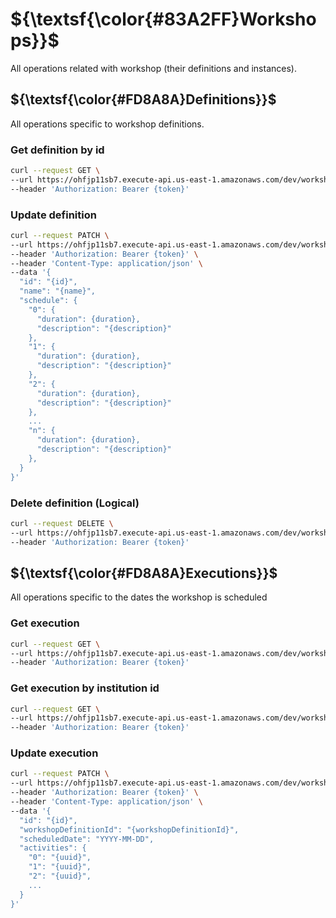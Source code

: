 # ${\textsf{\color{#83A2FF}Workshops}}$
All operations related with workshop (their definitions and instances).

## ${\textsf{\color{#FD8A8A}Definitions}}$
All operations specific to workshop definitions.

### Get definition by id
```bash
curl --request GET \
--url https://ohfjp11sb7.execute-api.us-east-1.amazonaws.com/dev/workshops/definitions/{id} \
--header 'Authorization: Bearer {token}'
```

### Update definition
```bash
curl --request PATCH \
--url https://ohfjp11sb7.execute-api.us-east-1.amazonaws.com/dev/workshops/definitions/{id} \
--header 'Authorization: Bearer {token}' \
--header 'Content-Type: application/json' \
--data '{
  "id": "{id}",
  "name": "{name}",
  "schedule": {
    "0": {
      "duration": {duration},
      "description": "{description}"
    },
    "1": {
      "duration": {duration},
      "description": "{description}"
    },
    "2": {
      "duration": {duration},
      "description": "{description}"
    },
    ...
    "n": {
      "duration": {duration},
      "description": "{description}"
    },
  }
}'
```
### Delete definition (Logical)
```bash
curl --request DELETE \
--url https://ohfjp11sb7.execute-api.us-east-1.amazonaws.com/dev/workshops/definitions/{id} \
--header 'Authorization: Bearer {token}'
```

## ${\textsf{\color{#FD8A8A}Executions}}$
All operations specific to the dates the workshop is scheduled

### Get execution
```bash
curl --request GET \
--url https://ohfjp11sb7.execute-api.us-east-1.amazonaws.com/dev/workshops/executions/{id} \
--header 'Authorization: Bearer {token}'
```
### Get execution by institution id
```bash
curl --request GET \
--url https://ohfjp11sb7.execute-api.us-east-1.amazonaws.com/dev/workshops/executions/institution/{id} \
--header 'Authorization: Bearer {token}'
```

### Update execution
```bash
curl --request PATCH \
--url https://ohfjp11sb7.execute-api.us-east-1.amazonaws.com/dev/workshops/executions/{id} \
--header 'Authorization: Bearer {token}' \
--header 'Content-Type: application/json' \
--data '{
  "id": "{id}",
  "workshopDefinitionId": "{workshopDefinitionId}",
  "scheduledDate": "YYYY-MM-DD",
  "activities": {
    "0": "{uuid}",
    "1": "{uuid}",
    "2": "{uuid}",
    ...
  }
}'
```


